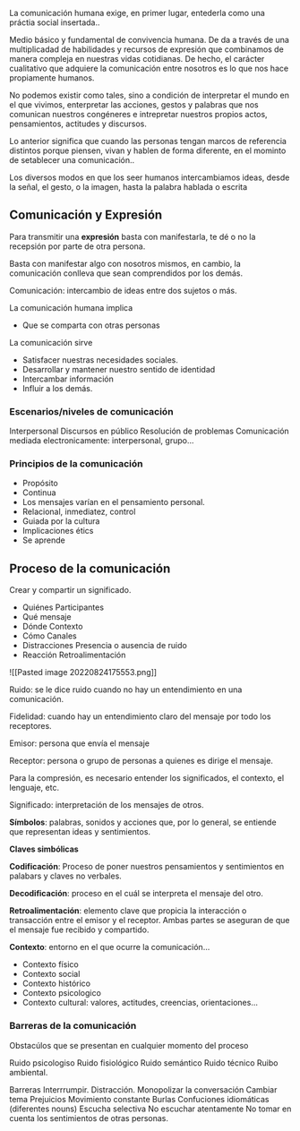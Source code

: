 La comunicación humana exige, en primer lugar, entederla como una práctia social insertada..

Medio básico y fundamental de convivencia humana. 
De da a través de una multiplicadad de habilidades y recursos de expresión que combinamos de manera compleja en nuestras vidas cotidianas.
De hecho, el carácter cualitativo que adquiere la comunicación entre nosotros es lo que nos hace propiamente humanos.

No podemos existir como tales, sino a condición de interpretar el mundo en el que vivimos, enterpretar las acciones, gestos y palabras que nos comunican nuestros congéneres e intrepretar nuestros propios actos, pensamientos, actitudes y discursos.

Lo anterior significa que cuando las personas tengan marcos de referencia distintos porque piensen, vivan y hablen de forma diferente, en el mominto de setablecer una comunicación..

Los diversos modos en que los seer humanos intercambiamos ideas, desde la señal, el gesto, o la imagen, hasta la palabra hablada o escrita

## Comunicación y Expresión
Para transmitir una **expresión** basta con manifestarla, te dé o no la recepsión por parte de otra persona.

Basta con manifestar algo con nosotros mismos, en cambio, la comunicación conlleva que sean comprendidos por los demás.

Comunicación: intercambio de ideas entre dos sujetos o más.

La comunicación humana implica
- Que se comparta con otras personas

La comunicación sirve
- Satisfacer nuestras necesidades sociales.
- Desarrollar y mantener nuestro sentido de identidad
- Intercambar información
- Influir a los demás.

### Escenarios/niveles de comunicación

Interpersonal
Discursos en público
Resolución de problemas
Comunicación mediada electronicamente: interpersonal, grupo...

### Principios de la comunicación
- Propósito
- Continua
- Los mensajes varían en el pensamiento personal.
- Relacional, inmediatez, control
- Guiada por la cultura
- Implicaciones étics
- Se aprende

## Proceso de la comunicación
Crear y compartir un significado.

- Quiénes Participantes
- Qué mensaje
- Dónde Contexto
- Cómo Canales
- Distracciones Presencia o ausencia de ruido
- Reacción Retroalimentación

![[Pasted image 20220824175553.png]]

Ruido: se le dice ruido cuando no hay un entendimiento en una comunicación.

Fidelidad: cuando hay un entendimiento claro del mensaje por todo los receptores.

Emisor: persona que envía el mensaje

Receptor: persona o grupo de personas a quienes es dirige el mensaje.

Para la compresión, es necesario entender los significados, el contexto, el lenguaje, etc.

Significado: interpretación de los mensajes de otros.

**Símbolos**: palabras, sonidos y acciones que, por lo general, se entiende que representan ideas y sentimientos.

**Claves simbólicas**

**Codificación**: Proceso de poner nuestros pensamientos y sentimientos en palabars y claves no verbales.

**Decodificación**: proceso en el cuál se interpreta el mensaje del otro.

**Retroalimentación**: elemento clave que propicia la interacción o transacción entre el emisor y el receptor. Ambas partes se aseguran de que el mensaje fue recibido y compartido.

**Contexto**: entorno en el que ocurre la comunicación...

- Contexto físico
- Contexto social
- Contexto histórico
- Contexto psicologico
- Contexto cultural: valores, actitudes, creencias, orientaciones...

### Barreras de la comunicación
Obstacúlos que se presentan en cualquier momento del proceso

Ruido psicologiso
Ruido fisiológico
Ruido semántico
Ruido técnico
Ruibo ambiental.

Barreras
Interrrumpir.
Distracción.
Monopolizar la conversación
Cambiar tema
Prejuicios
Movimiento constante
Burlas
Confuciones idiomáticas (diferentes nouns)
Escucha selectiva
No escuchar atentamente
No tomar en cuenta los sentimientos de otras personas.